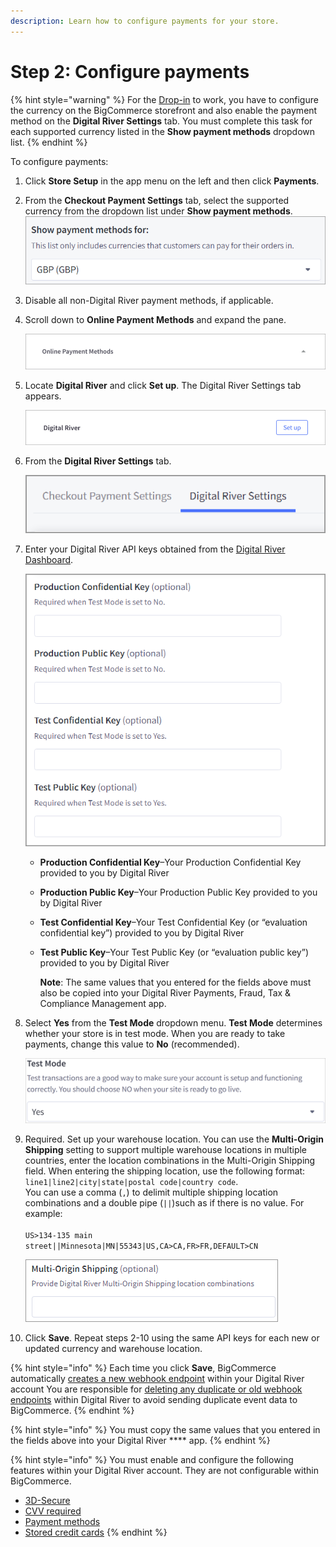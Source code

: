 ```yaml
---
description: Learn how to configure payments for your store.
---
```


# Step 2: Configure payments

{% hint style="warning" %}
For the [Drop-in](https://docs.digitalriver.com/digital-river-api/payment-integrations-1/drop-in) to work, you have to configure the currency on the BigCommerce storefront and also enable the payment method on the **Digital River Settings** tab. You must complete this task for each supported currency listed in the **Show payment methods** dropdown list.&#x20;
{% endhint %}

To configure payments:

1. Click **Store Setup** in the app menu on the left and then click **Payments**.
2. From the **Checkout Payment Settings** tab, select the supported currency from the dropdown list under **Show payment methods**. \
   ![](../.gitbook/assets/Show-payment-methods.png)
3. Disable all non-Digital River payment methods, if applicable.
4.  Scroll down to **Online Payment Methods** and expand the pane.

    ![](../.gitbook/assets/Online-Payment-Methods.png)
5.  Locate **Digital River** and click **Set up**. The Digital River Settings tab appears.

    ![](../.gitbook/assets/Digital-River-Set-Up.png)
6.  From the **Digital River Settings** tab.&#x20;

    ![](../.gitbook/assets/Digitalriversettings.PNG)
7.  Enter your Digital River API keys obtained from the [Digital River Dashboard](https://dashboard.digitalriver.com/login).

    ![](<../.gitbook/assets/APIkeys (1).PNG>)

    * **Production Confidential Key**–Your Production Confidential Key provided to you by Digital River
    * **Production Public Key**–Your Production Public Key provided to you by Digital River
    * **Test Confidential Key**–Your Test Confidential Key (or “evaluation confidential key”) provided to you by Digital River
    *   **Test Public Key**–Your Test Public Key (or “evaluation public key”) provided to you by Digital River

        **Note**: The same values that you entered for the fields above must also be copied into your Digital River Payments, Fraud, Tax & Compliance Management app.
8.  Select **Yes** from the **Test Mode** dropdown menu. **Test Mode** determines whether your store is in test mode. When you are ready to take payments, change this value to **No** (recommended).

    ![](../.gitbook/assets/Test-Mode.png)
9.  Required. Set up your warehouse location. You can use the **Multi-Origin Shipping** setting to support multiple warehouse locations in multiple countries, enter the location combinations in the Multi-Origin Shipping field. When entering the shipping location, use the following format: `line1|line2|city|state|postal code|country code`.\
    You can use a comma (`,`) to delimit multiple shipping location combinations and a double pipe (`||`)such as if there is no value. For example: \
    \
    `US>134-135 main street||Minnesota|MN|55343|US,CA>CA,FR>FR,DEFAULT>CN`

    ![](../.gitbook/assets/Multi-Origin-Shipping.png)
10. Click **Save**. Repeat steps 2-10 using the same API keys for each new or updated currency and warehouse location.

{% hint style="info" %}
Each time you click **Save**, BigCommerce automatically [creates a new webhook endpoint](https://docs.digitalriver.com/digital-river-api/administration/dashboard/developers/webhooks/creating-a-webhook) within your Digital River account  You are responsible for [deleting any duplicate or old webhook endpoints](https://docs.digitalriver.com/digital-river-api/administration/dashboard/developers/webhooks/deleting-a-webhook) within Digital River to avoid sending duplicate event data to BigCommerce.
{% endhint %}

{% hint style="info" %}
You must copy the same values that you entered in the fields above into your Digital River **** app.
{% endhint %}

{% hint style="info" %}
You must enable and configure the following features within your Digital River account. They are not configurable within BigCommerce.

* [3D-Secure](https://docs.digitalriver.com/digital-river-api/payment-integrations-1/digitalriver.js/reference/digitalriver-object#authenticating-sources)&#x20;
* [CVV required](https://docs.digitalriver.com/digital-river-api/payment-integrations-1/digitalriver.js/reference/digitalriver-object)
* [Payment methods](https://docs.digitalriver.com/digital-river-api/administration/dashboard/settings/payment-methods)
* [Stored credit cards](https://docs.digitalriver.com/digital-river-api/getting-started-1/standards-and-certifications/integration-checklists/checkouts-payment-sources-and-orders#provide-option-to-save-credit-card-for-future-use)
{% endhint %}
